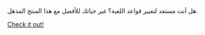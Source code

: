 هل أنت مستعد لتغيير قواعد اللعبة؟ غير حياتك للأفضل مع هذا المنتج المذهل.

[Check it out!](https://www.facebook.com/share/17TW2PL6Tj/)